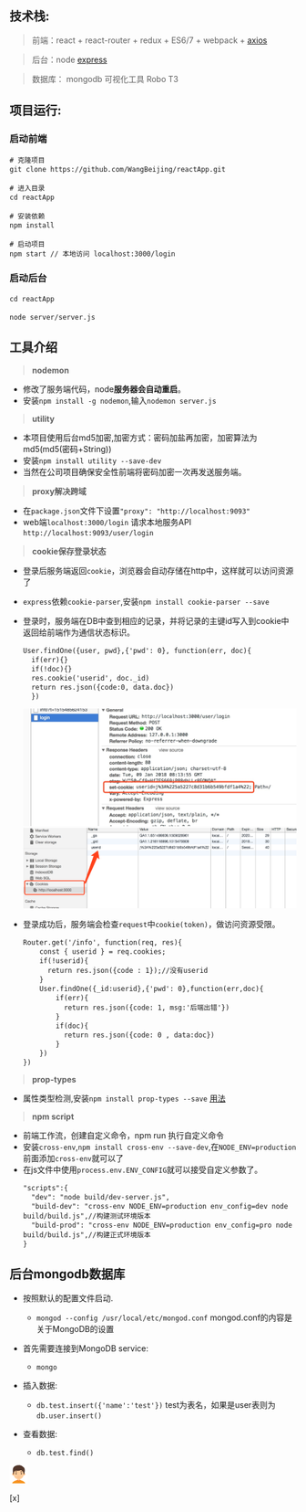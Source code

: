 ## 技术栈:

>  前端：react + react-router + redux + ES6/7 + webpack + [axios](https://www.npmjs.com/package/axios)

>  后台：node [express](http://www.expressjs.com.cn/)

>  数据库： mongodb 可视化工具 Robo T3

## 项目运行:

### 启动前端

```
# 克隆项目
git clone https://github.com/WangBeijing/reactApp.git

# 进入目录
cd reactApp

# 安装依赖
npm install

# 启动项目
npm start // 本地访问 localhost:3000/login

```

### 启动后台
```
cd reactApp

node server/server.js
```

## 工具介绍

>  **nodemon**

- 修改了服务端代码，node**服务器会自动重启**。
- 安装`npm install -g nodemon`,输入`nodemon server.js`

>  **utility**

- 本项目使用后台md5加密,加密方式：密码加盐再加密，加密算法为md5(md5(密码+String))
- 安装`npm install utility --save-dev`
- 当然在公司项目确保安全性前端将密码加密一次再发送服务端。

> **proxy解决跨域**

- 在`package.json`文件下设置`"proxy": "http://localhost:9093"`
- web端`localhost:3000/login` 请求本地服务API `http://localhost:9093/user/login`

> **cookie保存登录状态**

- 登录后服务端返回`cookie`，浏览器会自动存储在http中，这样就可以访问资源了
- `express`依赖`cookie-parser`,安装`npm install cookie-parser --save`
- 登录时，服务端在DB中查到相应的记录，并将记录的主键id写入到cookie中返回给前端作为通信状态标识。
  ```
  User.findOne({user, pwd},{'pwd': 0}, function(err, doc){
    if(err){}
    if(!doc){}
    res.cookie('userid', doc._id)
    return res.json({code:0, data.doc})
    })
  ```
  ![](https://github.com/WangBeijing/reactApp/blob/master/images/F526BF61-40F0-49BF-A437-6846AA6F22AE.png)
  ![](https://github.com/WangBeijing/reactApp/blob/master/images/WX20180109-161546%402x.png)

- 登录成功后，服务端会检查`request`中`cookie(token)`，做访问资源受限。
  ```
  Router.get('/info', function(req, res){
      const { userid } = req.cookies;
      if(!userid){
        return res.json({code : 1});//没有userid
      }
      User.findOne({_id:userid},{'pwd': 0},function(err,doc){
          if(err){
            return res.json({code: 1, msg:'后端出错'})
          }
          if(doc){
            return res.json({code: 0 , data:doc})
          }
      })
  })
  ```
>  **prop-types**

- 属性类型检测,安装`npm install prop-types --save` [用法](http://www.css88.com/react/docs/typechecking-with-proptypes.html)

> **npm script**

- 前端工作流，创建自定义命令，npm run 执行自定义命令
- 安装`cross-env`,`npm install cross-env --save-dev`,在`NODE_ENV=production`前面添加`cross-env`就可以了
- 在js文件中使用`process.env.ENV_CONFIG`就可以接受自定义参数了。
  ```
  "scripts":{
    "dev": "node build/dev-server.js",
    "build-dev": "cross-env NODE_ENV=production env_config=dev node build/build.js",//构建测试环境版本
    "build-prod": "cross-env NODE_ENV=production env_config=pro node build/build.js",//构建正式环境版本
  }
  ```

## 后台mongodb数据库

- 按照默认的配置文件启动.
  - `mongod --config /usr/local/etc/mongod.conf` mongod.conf的内容是关于MongoDB的设置

- 首先需要连接到MongoDB service:
  - `mongo`
- 插入数据:
  - `db.test.insert({'name':'test'})` test为表名，如果是user表则为`db.user.insert()`
- 查看数据:
  - `db.test.find()`

![](https://github.com/WangBeijing/reactApp/blob/master/src/component/img/boy.png)

[x]
